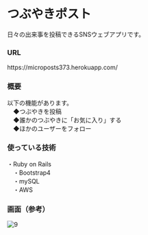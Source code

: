 # つぶやきポスト
日々の出来事を投稿できるSNSウェブアプリです。
<h3>URL</h3>
https://microposts373.herokuapp.com/
<h3>概要</h3>
以下の機能があります。
</br>　◆つぶやきを投稿
</br>　◆誰かのつぶやきに「お気に入り」する
</br>　◆ほかのユーザーをフォロー
<h3>使っている技術</h3>
・Ruby on Rails
</br>　・Bootstrap4
</br>　・mySQL
</br>　・AWS
</br>
<h3>画面（参考）</h3>


![9](https://user-images.githubusercontent.com/53360448/89261019-4e7d5180-d668-11ea-89b3-8466ccf372df.png)

